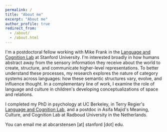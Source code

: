 ```yaml
---
permalink: /
title: "About me"
excerpt: "About me"
author_profile: true
redirect_from: 
  - /about/
  - /about.html
---
```


I'm a postdoctoral fellow working with Mike Frank in the [Language and Cognition Lab](http://langcog.stanford.edu) at Stanford University. I'm interested broadly in how humans abstract away from the sensory information they receive about the world to create, structure, and communicate higher-level representations. To better understand these processes, my research explores the nature of category systems across languages: how these semantic structures vary, evolve, and influence thought. In a complementary line of work, I examine the role of language and culture in children's developing conceptualizations of space and relations.

I completed my PhD in psychology at UC Berkeley, in Terry Regier's [Language and Cognition Lab](http://lclab.berkeley.edu), and a postdoc in Asifa Majid's Meaning, Culture, and Cognition Lab at Radboud University in the Netherlands. 

You can email me at abcarstensen [at] stanford [dot] edu.
